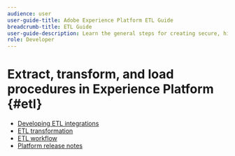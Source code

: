 ```yaml
---
audience: user
user-guide-title: Adobe Experience Platform ETL Guide
breadcrumb-title: ETL Guide
user-guide-description: Learn the general steps for creating secure, high-performance connectors for ingesting data into Platform.
role: Developer
---
```


# Extract, transform, and load procedures in Experience Platform {#etl}

- [Developing ETL integrations](home.md)
- [ETL transformation](transformations.md)
- [ETL workflow](workflow.md)
- [Platform release notes](/help/release-notes/latest/latest.md)